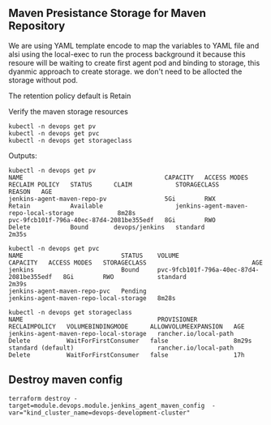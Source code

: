## Maven Presistance Storage for Maven Repository
We are using YAML template encode to map the variables to YAML file and alsi using the local-exec to run the process background it because this resoure will be waiting to create first agent pod and binding to storage, this dyanmic approach to create storage. we don't need to be allocted the storage without pod. 

The retention policy default is Retain

Verify the maven storage resources
```shell
kubectl -n devops get pv
kubectl -n devops get pvc
kubectl -n devops get storageclass
```
Outputs: 
```shell
kubectl -n devops get pv
NAME                                       CAPACITY   ACCESS MODES   RECLAIM POLICY   STATUS      CLAIM            STORAGECLASS                             REASON   AGE
jenkins-agent-maven-repo-pv                5Gi        RWX            Retain           Available                    jenkins-agent-maven-repo-local-storage            8m28s
pvc-9fcb101f-796a-40ec-87d4-2081be355edf   8Gi        RWO            Delete           Bound       devops/jenkins   standard                                          2m35s

kubectl -n devops get pvc
NAME                           STATUS    VOLUME                                     CAPACITY   ACCESS MODES   STORAGECLASS                             AGE
jenkins                        Bound     pvc-9fcb101f-796a-40ec-87d4-2081be355edf   8Gi        RWO            standard                                 2m39s
jenkins-agent-maven-repo-pvc   Pending                                                                        jenkins-agent-maven-repo-local-storage   8m28s

kubectl -n devops get storageclass
NAME                                     PROVISIONER             RECLAIMPOLICY   VOLUMEBINDINGMODE      ALLOWVOLUMEEXPANSION   AGE
jenkins-agent-maven-repo-local-storage   rancher.io/local-path   Delete          WaitForFirstConsumer   false                  8m29s
standard (default)                       rancher.io/local-path   Delete          WaitForFirstConsumer   false                  17h
```

## Destroy maven config
```shell
terraform destroy -target=module.devops.module.jenkins_agent_maven_config  -var="kind_cluster_name=devops-development-cluster"
```